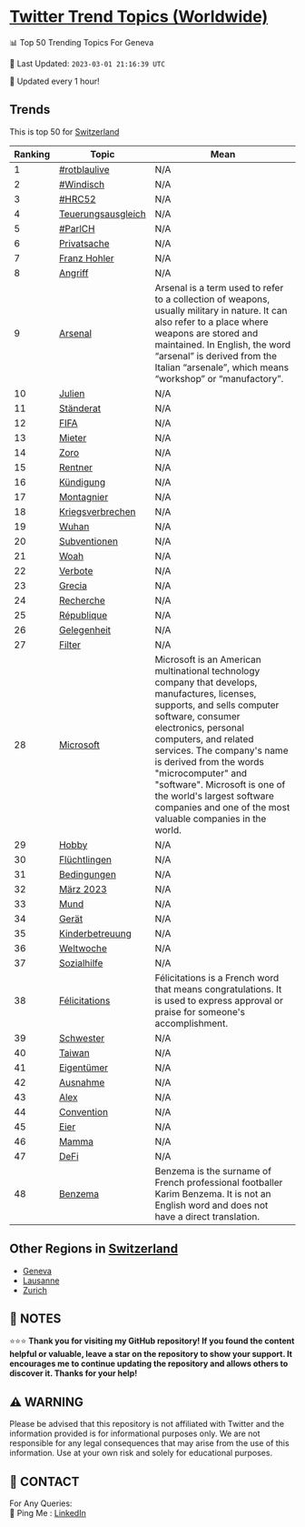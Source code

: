[Twitter Trend Topics (Worldwide)](https://github.com/ErcinDedeoglu/Twitter-Trend-Topics)
==========


📊 Top 50 Trending Topics For Geneva

📆 Last Updated: `2023-03-01 21:16:39 UTC`

🔧 Updated every 1 hour!


## Trends

This is top 50 for [Switzerland](</Switzerland>)

| Ranking | Topic | Mean |
| ------- | ------------ | ------------ |
| 1 | [#rotblaulive](http://twitter.com/search?q=%23rotblaulive) | N/A |
| 2 | [#Windisch](http://twitter.com/search?q=%23Windisch) | N/A |
| 3 | [#HRC52](http://twitter.com/search?q=%23HRC52) | N/A |
| 4 | [Teuerungsausgleich](http://twitter.com/search?q=Teuerungsausgleich) | N/A |
| 5 | [#ParlCH](http://twitter.com/search?q=%23ParlCH) | N/A |
| 6 | [Privatsache](http://twitter.com/search?q=Privatsache) | N/A |
| 7 | [Franz Hohler](http://twitter.com/search?q=Franz+Hohler) | N/A |
| 8 | [Angriff](http://twitter.com/search?q=Angriff) | N/A |
| 9 | [Arsenal](http://twitter.com/search?q=Arsenal) | Arsenal is a term used to refer to a collection of weapons, usually military in nature. It can also refer to a place where weapons are stored and maintained. In English, the word “arsenal” is derived from the Italian “arsenale”, which means “workshop” or “manufactory”. |
| 10 | [Julien](http://twitter.com/search?q=Julien) | N/A |
| 11 | [Ständerat](http://twitter.com/search?q=St%c3%a4nderat) | N/A |
| 12 | [FIFA](http://twitter.com/search?q=FIFA) | N/A |
| 13 | [Mieter](http://twitter.com/search?q=Mieter) | N/A |
| 14 | [Zoro](http://twitter.com/search?q=Zoro) | N/A |
| 15 | [Rentner](http://twitter.com/search?q=Rentner) | N/A |
| 16 | [Kündigung](http://twitter.com/search?q=K%c3%bcndigung) | N/A |
| 17 | [Montagnier](http://twitter.com/search?q=Montagnier) | N/A |
| 18 | [Kriegsverbrechen](http://twitter.com/search?q=Kriegsverbrechen) | N/A |
| 19 | [Wuhan](http://twitter.com/search?q=Wuhan) | N/A |
| 20 | [Subventionen](http://twitter.com/search?q=Subventionen) | N/A |
| 21 | [Woah](http://twitter.com/search?q=Woah) | N/A |
| 22 | [Verbote](http://twitter.com/search?q=Verbote) | N/A |
| 23 | [Grecia](http://twitter.com/search?q=Grecia) | N/A |
| 24 | [Recherche](http://twitter.com/search?q=Recherche) | N/A |
| 25 | [République](http://twitter.com/search?q=R%c3%a9publique) | N/A |
| 26 | [Gelegenheit](http://twitter.com/search?q=Gelegenheit) | N/A |
| 27 | [Filter](http://twitter.com/search?q=Filter) | N/A |
| 28 | [Microsoft](http://twitter.com/search?q=Microsoft) | Microsoft is an American multinational technology company that develops, manufactures, licenses, supports, and sells computer software, consumer electronics, personal computers, and related services. The company's name is derived from the words "microcomputer" and "software". Microsoft is one of the world's largest software companies and one of the most valuable companies in the world. |
| 29 | [Hobby](http://twitter.com/search?q=Hobby) | N/A |
| 30 | [Flüchtlingen](http://twitter.com/search?q=Fl%c3%bcchtlingen) | N/A |
| 31 | [Bedingungen](http://twitter.com/search?q=Bedingungen) | N/A |
| 32 | [März 2023](http://twitter.com/search?q=M%c3%a4rz+2023) | N/A |
| 33 | [Mund](http://twitter.com/search?q=Mund) | N/A |
| 34 | [Gerät](http://twitter.com/search?q=Ger%c3%a4t) | N/A |
| 35 | [Kinderbetreuung](http://twitter.com/search?q=Kinderbetreuung) | N/A |
| 36 | [Weltwoche](http://twitter.com/search?q=Weltwoche) | N/A |
| 37 | [Sozialhilfe](http://twitter.com/search?q=Sozialhilfe) | N/A |
| 38 | [Félicitations](http://twitter.com/search?q=F%c3%a9licitations) | Félicitations is a French word that means congratulations. It is used to express approval or praise for someone's accomplishment. |
| 39 | [Schwester](http://twitter.com/search?q=Schwester) | N/A |
| 40 | [Taiwan](http://twitter.com/search?q=Taiwan) | N/A |
| 41 | [Eigentümer](http://twitter.com/search?q=Eigent%c3%bcmer) | N/A |
| 42 | [Ausnahme](http://twitter.com/search?q=Ausnahme) | N/A |
| 43 | [Alex](http://twitter.com/search?q=Alex) | N/A |
| 44 | [Convention](http://twitter.com/search?q=Convention) | N/A |
| 45 | [Eier](http://twitter.com/search?q=Eier) | N/A |
| 46 | [Mamma](http://twitter.com/search?q=Mamma) | N/A |
| 47 | [DeFi](http://twitter.com/search?q=DeFi) | N/A |
| 48 | [Benzema](http://twitter.com/search?q=Benzema) | Benzema is the surname of French professional footballer Karim Benzema. It is not an English word and does not have a direct translation. |



## Other Regions in [Switzerland](</Switzerland>)

* [Geneva](</Switzerland/Geneva.md>)
* [Lausanne](</Switzerland/Lausanne.md>)
* [Zurich](</Switzerland/Zurich.md>)



## 📝 NOTES

⭐⭐⭐ **Thank you for visiting my GitHub repository! If you found the content helpful or valuable, leave a star on the repository to show your support. It encourages me to continue updating the repository and allows others to discover it. Thanks for your help!**


## ⚠️ WARNING

Please be advised that this repository is not affiliated with Twitter and the information provided is for informational purposes only. We are not responsible for any legal consequences that may arise from the use of this information. Use at your own risk and solely for educational purposes.


## 📨 CONTACT

 For Any Queries:  
            🏓 Ping Me : [LinkedIn](https://www.linkedin.com/in/ercindedeoglu/)
